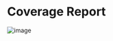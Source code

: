 # Coverage Report

![image](https://github.com/user-attachments/assets/faa7caa2-e6c2-415d-aafc-497cb8250cb8)

